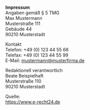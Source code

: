 **Impressum**  
Angaben gemäß § 5 TMG  
Max Mustermann  
Musterstraße 111  
Gebäude 44  
90210 Musterstadt  

Kontakt  
Telefon: +49 (0) 123 44 55 66  
Telefax: +49 (0) 123 44 55 99  
E-Mail: mustermann@musterfirma.de  

Redaktionell verantwortlich  
Beate Beispielhaft  
Musterstraße 110  
90210 Musterstadt  

Quelle:  
https://www.e-recht24.de
